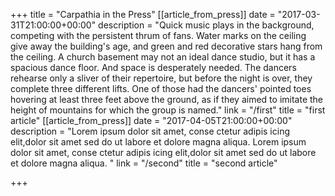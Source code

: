 +++
title = "Carpathia in the Press"
[[article_from_press]]
date = "2017-03-31T21:00:00+00:00"
description = "Quick music plays in the background, competing with the persistent thrum of fans. Water marks on the ceiling give away the building's age, and green and red decorative stars hang from the ceiling. A church basement may not an ideal dance studio, but it has a spacious dance floor. And space is desperately needed. The dancers rehearse only a sliver of their repertoire, but before the night is over, they complete three different lifts. One of those had the dancers' pointed toes hovering at least three feet above the ground, as if they aimed to imitate the height of mountains for which the group is named."
link = "/first"
title = "first article"
[[article_from_press]]
date = "2017-04-05T21:00:00+00:00"
description = "Lorem ipsum dolor sit amet, conse ctetur adipis icing elit,dolor sit amet sed do ut labore et dolore magna aliqua. Lorem ipsum dolor sit amet, conse ctetur adipis icing elit,dolor sit amet sed do ut labore et dolore magna aliqua. "
link = "/second"
title = "second article"

+++
